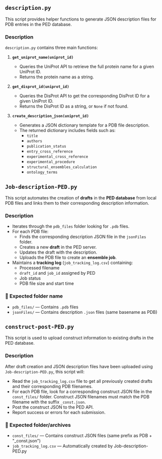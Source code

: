 ## `description.py`

This script provides helper functions to generate JSON description files for PDB entries in the PED database.

### Description

`description.py` contains three main functions:

1. **`get_uniprot_name(uniprot_id)`**  
   - Queries the UniProt API to retrieve the full protein name for a given UniProt ID.
   - Returns the protein name as a string.

2. **`get_disprot_id(uniprot_id)`**  
   - Queries the DisProt API to get the corresponding DisProt ID for a given UniProt ID.  
   - Returns the DisProt ID as a string, or `None` if not found.

3. **`create_description_json(uniprot_id)`**  
   - Generates a JSON dictionary template for a PDB file description.  
   - The returned dictionary includes fields such as:
     - `title`
     - `authors`
     - `publication_status`
     - `entry_cross_reference`
     - `experimental_cross_reference`
     - `experimental_procedure`
     - `structural_ensembles_calculation`
     - `ontology_terms`

## `Job-description-PED.py`

This script automates the creation of **drafts** in the **PED database** from local PDB files and links them to their corresponding description information.

### Description
- Iterates through the `pdb_files` folder looking for `.pdb` files.  
- For each PDB file:
  - Finds the corresponding description JSON file in the `jsonFiles` folder.  
  - Creates a new **draft** in the PED server.  
  - Updates the draft with the description.  
  - Uploads the PDB file to create an **ensemble job**.  
- Maintains a **tracking log** (`job_tracking_log.csv`) containing:
  - Processed filename  
  - `draft_id` and `job_id` assigned by PED  
  - Job status  
  - PDB file size and start time

### 📂 Expected folder name 

- `pdb_files/` — Contains `.pdb` files  
- `jsonFiles/` — Contains description `.json` files (same basename as PDB)


## `construct-post-PED.py`

This script is used to upload construct information to existing drafts in the PED database.

### Description

After draft creation and JSON description files have been uploaded using `Job-description-PED.py`, this script will:

- Read the `job_tracking_log.csv` file to get all previously created drafts and their corresponding PDB filenames.
- For each PDB file, look for a corresponding construct JSON file in the `const_files/` folder. Construct JSON filenames must match the PDB filename with the suffix `_const.json`.
- Post the construct JSON to the PED API.
- Report success or errors for each submission.

### 📂 Expected folder/archives

- `const_files/` — Contains construct JSON files (same prefix as PDB + "_const.json")
- `job_tracking_log.csv` — Automatically created by Job-description-PED.py

